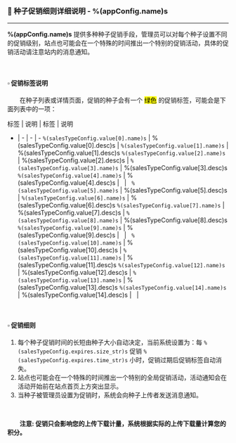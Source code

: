 ### :orange_book: 种子促销细则详细说明 - %(appConfig.name)s
---
**%(appConfig.name)s** 提供多种种子促销手段，管理员可以对每个种子设置不同的促销级别，站点也可能会在一个特殊的时间推出一个特别的促销活动，具体的促销活动请注意站内的消息通知。

&emsp;

#### :white_small_square: 促销标签说明
&emsp;&emsp;在种子列表或详情页面，促销的种子会有一个 <mark>绿色</mark> 的促销标签，可能会是下面列表中的一项：


标签 | 说明 | 标签 | 说明
- | - | - | -
`%(salesTypeConfig.value[0].name)s` | %(salesTypeConfig.value[0].desc)s | `%(salesTypeConfig.value[1].name)s` | %(salesTypeConfig.value[1].desc)s
`%(salesTypeConfig.value[2].name)s` | %(salesTypeConfig.value[2].desc)s | `%(salesTypeConfig.value[3].name)s` | %(salesTypeConfig.value[3].desc)s
`%(salesTypeConfig.value[4].name)s` | %(salesTypeConfig.value[4].desc)s | &nbsp; | &nbsp;
`%(salesTypeConfig.value[5].name)s` | %(salesTypeConfig.value[5].desc)s | `%(salesTypeConfig.value[6].name)s` | %(salesTypeConfig.value[6].desc)s
`%(salesTypeConfig.value[7].name)s` | %(salesTypeConfig.value[7].desc)s | `%(salesTypeConfig.value[8].name)s` | %(salesTypeConfig.value[8].desc)s
`%(salesTypeConfig.value[9].name)s` | %(salesTypeConfig.value[9].desc)s | &nbsp; | &nbsp;
`%(salesTypeConfig.value[10].name)s` | %(salesTypeConfig.value[10].desc)s | `%(salesTypeConfig.value[11].name)s` | %(salesTypeConfig.value[11].desc)s
`%(salesTypeConfig.value[12].name)s` | %(salesTypeConfig.value[12].desc)s | `%(salesTypeConfig.value[13].name)s` | %(salesTypeConfig.value[13].desc)s
`%(salesTypeConfig.value[14].name)s` | %(salesTypeConfig.value[14].desc)s | &nbsp; | &nbsp;

&emsp;

#### :white_small_square: 促销细则
1. 每个种子促销时间的长短由种子大小自动决定，当前系统设置为：每 `%(salesTypeConfig.expires.size_str)s` 促销 `%(salesTypeConfig.expires.time_str)s` 小时，促销过期后促销标签自动消失。
1. 站点也可能会在一个特殊的时间推出一个特别的全局促销活动，活动通知会在活动开始前在站点首页上方突出显示。
1. 当种子被管理员设置为促销时，系统会向种子上传者发送消息通知。

&emsp;

&emsp;&emsp;<span class="text-danger">**注意: 促销只会影响您的上传下载计量，系统根据实际的上传下载量计算您的积分。**</span>